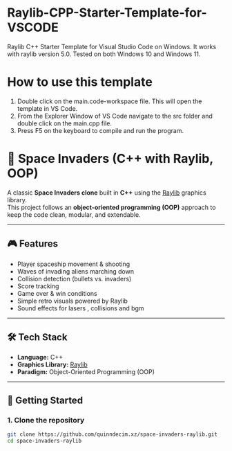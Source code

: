 # Raylib-CPP-Starter-Template-for-VSCODE
Raylib C++ Starter Template for Visual Studio Code on Windows.
It works with raylib version 5.0. Tested on both Windows 10 and Windows 11.

# How to use this template
1. Double click on the main.code-workspace file. This will open the template in VS Code.
2. From the Explorer Window of VS Code navigate to the src folder and double click on the main.cpp file.
3. Press F5 on the keyboard to compile and run the program.


# 👾 Space Invaders (C++ with Raylib, OOP)

A classic **Space Invaders clone** built in **C++** using the [Raylib](https://www.raylib.com/) graphics library.  
This project follows an **object-oriented programming (OOP)** approach to keep the code clean, modular, and extendable.

---

## 🎮 Features
- Player spaceship movement & shooting
- Waves of invading aliens marching down
- Collision detection (bullets vs. invaders)
- Score tracking
- Game over & win conditions
- Simple retro visuals powered by Raylib
- Sound effects for lasers , collisions and bgm

---

## 🛠️ Tech Stack
- **Language:** C++  
- **Graphics Library:** [Raylib](https://www.raylib.com/)  
- **Paradigm:** Object-Oriented Programming (OOP)

---

## 🚀 Getting Started

### 1. Clone the repository
```bash
git clone https://github.com/quinndecim.xz/space-invaders-raylib.git
cd space-invaders-raylib

